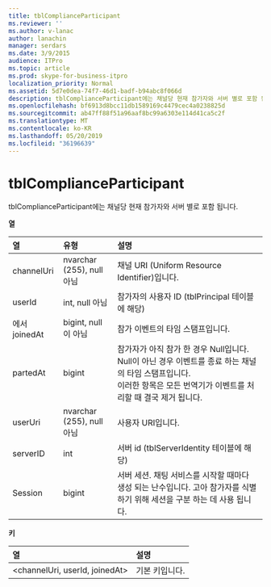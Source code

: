 ```yaml
---
title: tblComplianceParticipant
ms.reviewer: ''
ms.author: v-lanac
author: lanachin
manager: serdars
ms.date: 3/9/2015
audience: ITPro
ms.topic: article
ms.prod: skype-for-business-itpro
localization_priority: Normal
ms.assetid: 5d7e0dea-74f7-46d1-badf-b94abc8f066d
description: tblComplianceParticipant에는 채널당 현재 참가자와 서버 별로 포함 됩니다.
ms.openlocfilehash: bf6913d8bcc11db1589169c4479cec4a0238825d
ms.sourcegitcommit: ab47ff88f51a96aaf8bc99a6303e114d41ca5c2f
ms.translationtype: MT
ms.contentlocale: ko-KR
ms.lasthandoff: 05/20/2019
ms.locfileid: "36196639"
---
```

# <a name="tblcomplianceparticipant"></a>tblComplianceParticipant
 
tblComplianceParticipant에는 채널당 현재 참가자와 서버 별로 포함 됩니다.
  
**열**

|**열**|**유형**|**설명**|
|:-----|:-----|:-----|
|channelUri  <br/> |nvarchar (255), null 아님  <br/> |채널 URI (Uniform Resource Identifier)입니다.  <br/> |
|userId  <br/> |int, null 아님  <br/> |참가자의 사용자 ID (tblPrincipal 테이블에 해당)  <br/> |
|에서 joinedAt  <br/> |bigint, null이 아님  <br/> |참가 이벤트의 타임 스탬프입니다.  <br/> |
|partedAt  <br/> |bigint  <br/> |참가자가 아직 참가 한 경우 Null입니다. Null이 아닌 경우 이벤트를 종료 하는 채널의 타임 스탬프입니다.  <br/> 이러한 항목은 모든 번역기가 이벤트를 처리할 때 결국 제거 됩니다.  <br/> |
|userUri  <br/> |nvarchar (255), null 아님  <br/> |사용자 URI입니다.  <br/> |
|serverID  <br/> |int  <br/> |서버 id (tblServerIdentity 테이블에 해당)  <br/> |
|Session  <br/> |bigint  <br/> |서버 세션. 채팅 서비스를 시작할 때마다 생성 되는 난수입니다. 고아 참가자를 식별 하기 위해 세션을 구분 하는 데 사용 됩니다.  <br/> |
   
**키**

|**열**|**설명**|
|:-----|:-----|
|\<channelUri, userId, joinedAt\>  <br/> |기본 키입니다.  <br/> |
   


